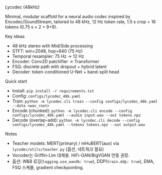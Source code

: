 Lycodec (48kHz)

Minimal, modular scaffold for a neural audio codec inspired by Encodec/SoundStream, tailored to 48 kHz, 12 Hz token rate, 1.5 s crop = 18 tokens (0.75 s × 2 = 9+9).

Key ideas
- 48 kHz stereo with Mid/Side processing
- STFT: win=2048, hop=640 (75 Hz)
- Temporal resampler: 75 Hz → 12 Hz
- Encoder: Conv2D patchifier → Transformer
- FSQ: discrete path with dropout + hybrid latent
- Decoder: token-conditioned U-Net + band-split head

Quick start
- Install: `pip install -r requirements.txt`
- Config: `configs/lycodec_48k.yaml`
- Train: `python -m lycodec.cli train --config configs/lycodec_48k.yaml --data <wav_root>`
- Encode (chunked): `python -m lycodec.cli encode --config configs/lycodec_48k.yaml --audio input.wav --out tokens.npz`
- Decode (overlap-add): `python -m lycodec.cli decode --config configs/lycodec_48k.yaml --tokens tokens.npz --out output.wav`

Notes
- Teacher models: MERT(primary) / mHuBERT(aux) via `lycodec/utils/teacher.py` (옵션, 네트워크 필요)
- Vocoder는 Griffin-Lim 대체용. HiFi-GAN/BigVGAN 연동 권장.
- 옵션: W&B 로깅(`logging.use_wandb: true`), DDP(`train.ddp: true`), EMA, FSQ 스케줄, gradient checkpointing.

